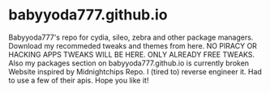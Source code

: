 # babyyoda777.github.io
Babyyoda777's repo for cydia, sileo, zebra and other package managers.
Download my recommeded tweaks and themes from here. NO PIRACY OR HACKING APPS TWEAKS WILL BE HERE. ONLY ALREADY FREE TWEAKS.
Also my packages section on babyyoda777.github.io is currently broken
Website inspired by Midnightchips Repo. I (tired to) reverse engineer it. Had to use a few of their apis. Hope you like it!
